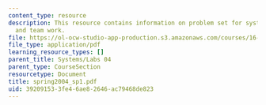 ```yaml
---
content_type: resource
description: This resource contains information on problem set for system requirements
  and team work.
file: https://ol-ocw-studio-app-production.s3.amazonaws.com/courses/16-01-unified-engineering-i-ii-iii-iv-fall-2005-spring-2006/392091533fe46ae82646ac79468de823_spring2004_sp1.pdf
file_type: application/pdf
learning_resource_types: []
parent_title: Systems/Labs 04
parent_type: CourseSection
resourcetype: Document
title: spring2004_sp1.pdf
uid: 39209153-3fe4-6ae8-2646-ac79468de823
---
```

